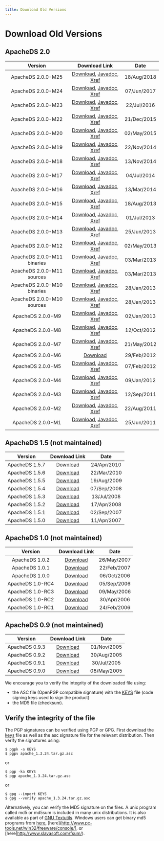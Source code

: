 ```yaml
---
title: Download Old Versions
---
```


# Download Old Versions

## ApacheDS 2.0

<center>

| Version| Download Link | Date |
|:-:|:-:|:-:|
| ApacheDS 2.0.0-M25 | [Download](https://archive.apache.org/dist/directory/apacheds/dist/2.0.0.AM25/), [Javadoc](https://directory.apache.org/apacheds/gen-docs/2.0.0.AM25/apidocs/), [Xref](http://directory.apache.org/apacheds/gen-docs/2.0.0.AM25/xref/) | 18/Aug/2018 | 
| ApacheDS 2.0.0-M24 | [Download](https://archive.apache.org/dist/directory/apacheds/dist/2.0.0-M24/), [Javadoc](https://directory.apache.org/apacheds/gen-docs/2.0.0-M24/apidocs/), [Xref](https://directory.apache.org/apacheds/gen-docs/2.0.0-M24/xref/) | 07/Jun/2017 |
| ApacheDS 2.0.0-M23 | [Download](https://archive.apache.org/dist/directory/apacheds/dist/2.0.0-M23/), [Javadoc](https://directory.apache.org/apacheds/gen-docs/2.0.0-M23/apidocs/), [Xref](https://directory.apache.org/apacheds/gen-docs/2.0.0-M23/xref/) | 22/Jul/2016 |
| ApacheDS 2.0.0-M22 | [Download](https://archive.apache.org/dist/directory/apacheds/dist/2.0.0-M22/), [Javadoc](https://directory.apache.org/apacheds/gen-docs/2.0.0-M22/apidocs/), [Xref](https://directory.apache.org/apacheds/gen-docs/2.0.0-M22/xref/) | 21/Dec/2015 |
| ApacheDS 2.0.0-M20 | [Download](https://archive.apache.org/dist/directory/apacheds/dist/2.0.0-M20/), [Javadoc](https://directory.apache.org/apacheds/gen-docs/2.0.0-M20/apidocs/), [Xref](https://directory.apache.org/apacheds/gen-docs/2.0.0-M20/xref/) | 02/May/2015 |
| ApacheDS 2.0.0-M19 | [Download](https://archive.apache.org/dist/directory/apacheds/dist/2.0.0-M19/), [Javadoc](https://directory.apache.org/apacheds/gen-docs/2.0.0-M19/apidocs/), [Xref](https://directory.apache.org/apacheds/gen-docs/2.0.0-M19/xref/) | 22/Nov/2014 |
| ApacheDS 2.0.0-M18 | [Download](https://archive.apache.org/dist/directory/apacheds/dist/2.0.0-M18/), [Javadoc](https://directory.apache.org/apacheds/gen-docs/2.0.0-M18/apidocs/), [Xref](https://directory.apache.org/apacheds/gen-docs/2.0.0-M18/xref/) | 13/Nov/2014 |
| ApacheDS 2.0.0-M17 | [Download](https://archive.apache.org/dist/directory/apacheds/dist/2.0.0-M17/), [Javadoc](https://directory.apache.org/apacheds/gen-docs/2.0.0-M17/apidocs/), [Xref](https://directory.apache.org/apacheds/gen-docs/2.0.0-M17/xref/) | 04/Jul/2014 |
| ApacheDS 2.0.0-M16 | [Download](https://archive.apache.org/dist/directory/apacheds/dist/2.0.0-M16/), [Javadoc](https://directory.apache.org/apacheds/gen-docs/2.0.0-M16/apidocs/), [Xref](https://directory.apache.org/apacheds/gen-docs/2.0.0-M16/xref/) | 13/Mar/2014 |
| ApacheDS 2.0.0-M15 | [Download](https://archive.apache.org/dist/directory/apacheds/dist/2.0.0-M15/), [Javadoc](https://directory.apache.org/apacheds/gen-docs/2.0.0-M15/apidocs/), [Xref](https://directory.apache.org/apacheds/gen-docs/2.0.0-M15/xref/) | 18/Aug/2013 |
| ApacheDS 2.0.0-M14 | [Download](https://archive.apache.org/dist/directory/apacheds/dist/2.0.0-M14/), [Javadoc](https://directory.apache.org/apacheds/gen-docs/2.0.0-M14/apidocs/), [Xref](https://directory.apache.org/apacheds/gen-docs/2.0.0-M14/xref/) | 01/Jul/2013 |
| ApacheDS 2.0.0-M13 | [Download](https://archive.apache.org/dist/directory/apacheds/dist/2.0.0-M13/), [Javadoc](https://directory.apache.org/apacheds/gen-docs/2.0.0-M13/apidocs/), [Xref](https://directory.apache.org/apacheds/gen-docs/2.0.0-M1/xref/) | 25/Jun/2013 |
| ApacheDS 2.0.0-M12 | [Download](https://archive.apache.org/dist/directory/apacheds/dist/2.0.0-M12/), [Javadoc](https://directory.apache.org/apacheds/gen-docs/2.0.0-M12/apidocs/), [Xref](https://directory.apache.org/apacheds/gen-docs/2.0.0-M12/xref/) | 02/May/2013 |
| ApacheDS 2.0.0-M11 binaries | [Download](https://archive.apache.org/dist/directory/apacheds/dist/2.0.0-M11/), [Javadoc](https://directory.apache.org/apacheds/gen-docs/2.0.0-M11/apidocs/), [Xref](https://directory.apache.org/apacheds/gen-docs/2.0.0-M11/xref/) | 03/Mar/2013 |
| ApacheDS 2.0.0-M11 sources | [Download](https://archive.apache.org/dist/directory/apacheds/2.0.0-M11/), [Javadoc](https://directory.apache.org/apacheds/gen-docs/2.0.0-M11/apidocs/), [Xref](https://directory.apache.org/apacheds/gen-docs/2.0.0-M11/xref/) | 03/Mar/2013 |
| ApacheDS 2.0.0-M10 binaries | [Download](https://archive.apache.org/dist/directory/apacheds/dist/2.0.0-M10/), [Javadoc](https://directory.apache.org/apacheds/gen-docs/2.0.0-M10/apidocs/), [Xref](https://directory.apache.org/apacheds/gen-docs/2.0.0-M10/xref/) | 28/Jan/2013 |
| ApacheDS 2.0.0-M10 sources | [Download](https://archive.apache.org/dist/directory/apacheds/2.0.0-M10/), [Javadoc](https://directory.apache.org/apacheds/gen-docs/2.0.0-M10/apidocs/), [Xref](https://directory.apache.org/apacheds/gen-docs/2.0.0-M10/xref/) | 28/Jan/2013 |
| ApacheDS 2.0.0-M9 | [Download](https://archive.apache.org/dist/directory/apacheds/stable/2.0/2.0.0-M9), [Javadoc](https://directory.apache.org/apacheds/gen-docs/2.0.0-M9/apidocs/), [Xref](https://directory.apache.org/apacheds/gen-docs/2.0.0-M9/xref/) | 02/Jan/2013 |
| ApacheDS 2.0.0-M8 | [Download](https://archive.apache.org/dist/directory/apacheds/stable/2.0/2.0.0-M8), [Javadoc](https://directory.apache.org/apacheds/gen-docs/2.0.0-M8/apidocs/), [Xref](https://directory.apache.org/apacheds/gen-docs/2.0.0-M8/xref/) | 12/Oct/2012 |
| ApacheDS 2.0.0-M7 | [Download](https://archive.apache.org/dist/directory/apacheds/stable/2.0/2.0.0-M7), [Javadoc](https://directory.apache.org/apacheds/gen-docs/2.0.0-M7/apidocs/), [Xref](https://directory.apache.org/apacheds/gen-docs/2.0.0-M7/xref/) | 21/May/2012 |
| ApacheDS 2.0.0-M6 | [Download](https://archive.apache.org/dist/directory/apacheds/stable/2.0/2.0.0-M6) | 29/Feb/2012 |
| ApacheDS 2.0.0-M5 | [Download](https://archive.apache.org/dist/directory/apacheds/stable/2.0/2.0.0-M5), [Javadoc](https://directory.apache.org/apacheds/gen-docs/2.0.0-M5/apidocs/), [Xref](https://directory.apache.org/apacheds/gen-docs/2.0.0-M5/xref/) | 07/Feb/2012 |
| ApacheDS 2.0.0-M4 | [Download](https://archive.apache.org/dist/directory/apacheds/stable/2.0/2.0.0-M4), [Javadoc](https://directory.apache.org/apacheds/gen-docs/2.0.0-M4/apidocs/), [Xref](https://directory.apache.org/apacheds/gen-docs/2.0.0-M4/xref/) | 09/Jan/2012 |
| ApacheDS 2.0.0-M3 | [Download](https://archive.apache.org/dist/directory/apacheds/stable/2.0/2.0.0-M3), [Javadoc](https://directory.apache.org/apacheds/gen-docs/2.0.0-M3/apidocs/), [Xref](https://directory.apache.org/apacheds/gen-docs/2.0.0-M3/xref/) | 12/Sep/2011 |
| ApacheDS 2.0.0-M2 | [Download](https://archive.apache.org/dist/directory/apacheds/stable/2.0/2.0.0-M2), [Javadoc](https://directory.apache.org/apacheds/gen-docs/2.0.0-M2/apidocs/), [Xref](https://directory.apache.org/apacheds/gen-docs/2.0.0-M2/xref/) | 22/Aug/2011 |
| ApacheDS 2.0.0-M1 | [Download](https://archive.apache.org/dist/directory/apacheds/stable/2.0/2.0.0-M1), [Javadoc](https://directory.apache.org/apacheds/gen-docs/2.0.0-M1/apidocs/), [Xref](https://directory.apache.org/apacheds/gen-docs/2.0.0-M1/xref/) | 25/Jun/2011 |

</center>

## ApacheDS 1.5 (not maintained)

<center>

| Version| Download Link | Date |
|:-:|:-:|:-:|
| ApacheDS 1.5.7 | [Download](https://archive.apache.org/dist/directory/apacheds/unstable/1.5/1.5.7/) | 24/Apr/2010 |
| ApacheDS 1.5.6 | [Download](https://archive.apache.org/dist/directory/apacheds/unstable/1.5/1.5.6/) | 22/Mar/2010 |
| ApacheDS 1.5.5 | [Download](https://archive.apache.org/dist/directory/apacheds/unstable/1.5/1.5.5/) | 19/Aug/2009 |
| ApacheDS 1.5.4 | [Download](https://archive.apache.org/dist/directory/apacheds/unstable/1.5/1.5.4/) | 07/Sep/2008 |
| ApacheDS 1.5.3 | [Download](https://archive.apache.org/dist/directory/apacheds/unstable/1.5/1.5.3/) | 13/Jul/2008 |
| ApacheDS 1.5.2 | [Download](https://archive.apache.org/dist/directory/apacheds/unstable/1.5/1.5.2/) | 17/Apr/2008 |
| ApacheDS 1.5.1 | [Download](https://archive.apache.org/dist/directory/apacheds/unstable/1.5/1.5.1/) | 02/Sep/2007 |
| ApacheDS 1.5.0 | [Download](https://archive.apache.org/dist/directory/apacheds/unstable/1.5/1.5.0/) | 11/Apr/2007 |

</center>

## ApacheDS 1.0 (not maintained)

<center>

| Version| Download Link | Date |
|:-:|:-:|:-:|
| ApacheDS 1.0.2 | [Download](https://archive.apache.org/dist/directory/apacheds/stable/1.0/1.0.2/) | 26/May/2007 |
| ApacheDS 1.0.1 | [Download](https://archive.apache.org/dist/directory/apacheds/stable/1.0/1.0.1/) | 22/Feb/2007 |
| ApacheDS 1.0.0 | [Download](https://archive.apache.org/dist/directory/apacheds/stable/1.0/1.0.0/) | 06/Oct/2006 |
| ApacheDS 1.0-RC4 | [Download](https://archive.apache.org/dist/directory/apacheds/stable/1.0/1.0-RC4/) | 05/Sep/2006 |
| ApacheDS 1.0-RC3 | [Download](https://archive.apache.org/dist/directory/apacheds/stable/1.0/1.0-RC3/) | 09/May/2006 |
| ApacheDS 1.0-RC2 | [Download](https://archive.apache.org/dist/directory/apacheds/stable/1.0/1.0-RC2/) | 30/Apr/2006 |
| ApacheDS 1.0-RC1 | [Download](https://archive.apache.org/dist/directory/apacheds/stable/1.0/1.0-RC1/) | 24/Feb/2006 |

</center>

## ApacheDS 0.9 (not maintained)

<center>

| Version| Download Link | Date |
|:-:|:-:|:-:|
| ApacheDS 0.9.3 | [Download](https://archive.apache.org/dist/directory/apacheds/unstable/0.9/0.9.3) | 01/Nov/2005 |
| ApacheDS 0.9.2 | [Download](https://archive.apache.org/dist/directory/apacheds/unstable/0.9/0.9.2) | 30/Aug/2005 |
| ApacheDS 0.9.1 | [Download](https://archive.apache.org/dist/directory/apacheds/unstable/0.9/0.9.1) | 30/Jul/2005 |
| ApacheDS 0.9.0 | [Download](https://archive.apache.org/dist/directory/apacheds/unstable/0.9/0.9.0) | 08/May/2005 |

</center>

<DIV class="note" markdown="1">
We encourage you to verify the integrity of the downloaded file using:

* the ASC file (OpenPGP compatible signature) with the [KEYS](https://downloads.apache.org/directory/KEYS) file (code signing keys used to sign the product)
* the MD5 file (checksum).
</DIV>

## Verify the integrity of the file

The PGP signatures can be verified using PGP or GPG. First download the [keys](https://downloads.apache.org/directory/KEYS) file as well as the asc signature file for the relevant distribution. Then verify the signatures using:

	$ pgpk -a KEYS
	$ pgpv apache_1.3.24.tar.gz.asc

or

	$ pgp -ka KEYS
	$ pgp apache_1.3.24.tar.gz.asc

or

	$ gpg --import KEYS
	$ gpg --verify apache_1.3.24.tar.gz.asc

 

Alternatively, you can verify the MD5 signature on the files. A unix program called md5 or md5sum is included in many unix distributions. It is also available as part of [GNU Textutils](http://www.gnu.org/software/textutils/textutils.html). Windows users can get binary md5 programs from [here](http://www.fourmilab.ch/md5/), [here](http://www.pc-tools.net/win32/freeware/console/], or [here|http://www.slavasoft.com/fsum/).
